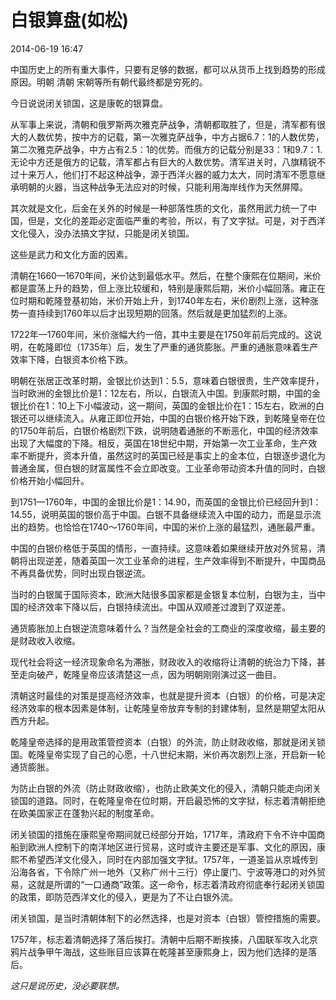 # 白银算盘(如松)

2014-06-19 16:47

中国历史上的所有重大事件，只要有足够的数据，都可以从货币上找到趋势的形成原因。明朝 清朝 宋朝等所有朝代最终都是穷死的。

今日说说闭关锁国，这是康乾的银算盘。

从军事上来说，清朝和俄罗斯两次雅克萨战争，清朝都取胜了，但是，清军都有很大的人数优势，按中方的记载，第一次雅克萨战争，中方占据6.7：1的人数优势，第二次雅克萨战争，中方占有2.5：1的优势。而俄方的记载分别是33：1和9.7：1.无论中方还是俄方的记载，清军都占有巨大的人数优势。清军进关时，八旗精锐不过十来万人，他们打不起这种战争，源于西洋火器的威力太大，同时清军不愿意继承明朝的火器，当这种战争无法应对的时候，只能利用海岸线作为天然屏障。

其次就是文化，后金在关外的时候是一种部落性质的文化，虽然用武力统一了中国，但是，文化的差距必定面临严重的考验，所以，有了文字狱。可是，对于西洋文化侵入，没办法搞文字狱，只能是闭关锁国。

这些是武力和文化方面的因素。

清朝在1660—1670年间，米价达到最低水平。然后，在整个康熙在位期间，米价都是震荡上升的趋势，但上涨比较缓和，特别是康熙后期，米价小幅回落。雍正在位时期和乾隆登基初始，米价开始上升，到1740年左右，米价剧烈上涨，这种涨势一直持续到1760年以后才出现短期的回落。然后就是更加猛烈的上涨。

1722年—1760年间，米价涨幅大约一倍，其中主要是在1750年前后完成的。这说明，在乾隆即位（1735年）后，发生了严重的通货膨胀。严重的通胀意味着生产效率下降，白银资本价格下跌。

明朝在张居正改革时期，金银比价达到1：5.5，意味着白银很贵，生产效率提升，当时欧洲的金银比价是1：12左右，所以，白银流入中国。到康熙时期，中国的金银比价在1：10上下小幅波动，这一期间，英国的金银比价在1：15左右，欧洲的白银还可以继续流入。从雍正即位开始，中国的白银价格开始下跌，到乾隆皇帝在位的1750年前后，白银价格剧烈下跌，说明随着通胀的不断恶化，中国的经济效率出现了大幅度的下降。相反，英国在18世纪中期，开始第一次工业革命，生产效率不断提升，资本升值，虽然这时的英国已经是事实上的金本位，白银逐步退化为普通金属，但白银的财富属性不会立即改变。工业革命带动资本升值的同时，白银价格开始小幅回升。

到1751—1760年，中国的金银比价是1：14.90，而英国的金银比价已经回升到1：14.55，说明英国的银价高于中国。白银不具备继续流入中国的动力，而是显示流出的趋势。也恰恰在1740～1760年间，中国的米价上涨的最猛烈，通胀最严重。

中国的白银价格低于英国的情形，一直持续。这意味着如果继续开放对外贸易，清朝将出现逆差，随着英国一次工业革命的进程，生产效率得到不断提升，中国商品不再具备优势，同时出现白银逆流。

当时的白银属于国际资本，欧洲大陆很多国家都是金银复本位制，白银为主，当中国的经济效率下降以后，白银持续流出。中国从双顺差过渡到了双逆差。

通货膨胀加上白银逆流意味着什么？当然是全社会的工商业的深度收缩，最主要的是财政收入收缩。

现代社会将这一经济现象命名为滞胀，财政收入的收缩将让清朝的统治力下降，甚至走向破产，乾隆皇帝应该清楚这一点，因为明朝刚刚演过这一曲目。

清朝这时最佳的对策是提高经济效率，也就是提升资本（白银）的价格，可是决定经济效率的根本因素是体制，让乾隆皇帝放弃专制的封建体制，显然是期望太阳从西方升起。

乾隆皇帝选择的是用政策管控资本（白银）的外流，防止财政收缩，那就是闭关锁国。乾隆皇帝实现了自己的心愿，十八世纪末期，米价再次剧烈上涨，开启新一轮通货膨胀。

为防止白银的外流（防止财政收缩），也防止欧美文化的侵入，清朝只能走向闭关锁国的道路。同时，在乾隆皇帝在位时期，开启最恐怖的文字狱，标志着清朝拒绝在欧美国家正在蓬勃兴起的制度革命。

闭关锁国的措施在康熙皇帝期间就已经部分开始，1717年，清政府下令不许中国商船到欧洲人控制下的南洋地区进行贸易，这时或许主要还是军事、文化的原因，康熙不希望西洋文化侵入，同时在内部加强文字狱。1757年，一道圣旨从京城传到沿海各省，下令除广州一地外（又称广州十三行）停止厦门、宁波等港口的对外贸易，这就是所谓的“一口通商”政策。这一命令，标志着清政府彻底奉行起闭关锁国的政策，即防范西洋文化的侵入，更是为了不让白银外流。

闭关锁国，是当时清朝体制下的必然选择，也是对资本（白银）管控措施的需要。

1757年，标志着清朝选择了落后挨打。清朝中后期不断挨揍，八国联军攻入北京鸦片战争甲午海战，这些账目应该算在乾隆甚至康熙身上，因为他们选择的是落后。

*这只是说历史，没必要联想。*